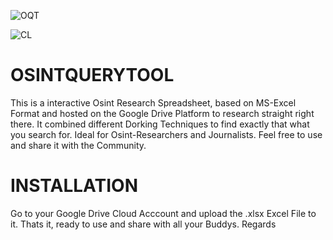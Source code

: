 ![OQT](https://user-images.githubusercontent.com/83019866/167226817-0921ecd6-1e65-42db-9198-dccae422d600.png)

![CL](https://user-images.githubusercontent.com/83019866/167226819-ffb35f6e-73d3-4e19-ae0d-c291f8c325fd.png)

# OSINTQUERYTOOL
This is a interactive Osint Research Spreadsheet, based on MS-Excel Format and hosted on the Google Drive Platform to research straight right there. It combined different Dorking Techniques to find exactly that what you search for. Ideal for Osint-Researchers  and Journalists. Feel free to use and share it with the Community.  

# INSTALLATION
Go to your Google Drive Cloud Acccount and upload the .xlsx Excel File to it. Thats it, ready to use and share with all your Buddys. Regards 
